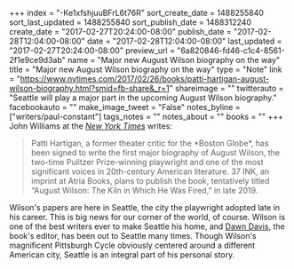 +++
index = "-Ke1xfshjuuBFrL6t76R"
sort_create_date = 1488255840
sort_last_updated = 1488255840
sort_publish_date = 1488312240
create_date = "2017-02-27T20:24:00-08:00"
publish_date = "2017-02-28T12:04:00-08:00"
date = "2017-02-28T12:04:00-08:00"
last_updated = "2017-02-27T20:24:00-08:00"
preview_url = "6a820846-fd46-c1c4-8561-2f1e9ce9d3ab"
name = "Major new August Wilson biography on the way"
title = "Major new August Wilson biography on the way"
type = "Note"
link = "https://www.nytimes.com/2017/02/26/books/patti-hartigan-august-wilson-biography.html?smid=fb-share&_r=1"
shareimage = ""
twitterauto = "Seattle will play a major part in the upcoming August Wilson biography."
facebookauto = ""
make_image_tweet = "False"
notes_byline = ["writers/paul-constant"]
tags_notes = ""
notes_about = ""
books = ""
+++
John Williams at the [*New York Times*](https://www.nytimes.com/2017/02/26/books/patti-hartigan-august-wilson-biography.html?smid=fb-share&_r=1) writes:

<blockquote>Patti Hartigan, a former theater critic for the *Boston Globe*, has been signed to write the first major biography of August Wilson, the two-time Pulitzer Prize-winning playwright and one of the most significant voices in 20th-century American literature. 37 INK, an imprint at Atria Books, plans to publish the book, tentatively titled “August Wilson: The Kiln in Which He Was Fired,” in late 2019.</blockquote>

Wilson's papers are here in Seattle, the city the playwright adopted late in his career. This is big news for our corner of the world, of course. Wilson is one of the best writers ever to make Seattle his home, and [Dawn Davis](http://youngtopublishing.com/2015/08/publishing-profiles-dawn-davis-vp-publisher-at-37-ink/), the book's editor, has been out to Seattle many times. Though Wilson's magnificent Pittsburgh Cycle obviously centered around a different American city, Seattle is an integral part of his personal story.